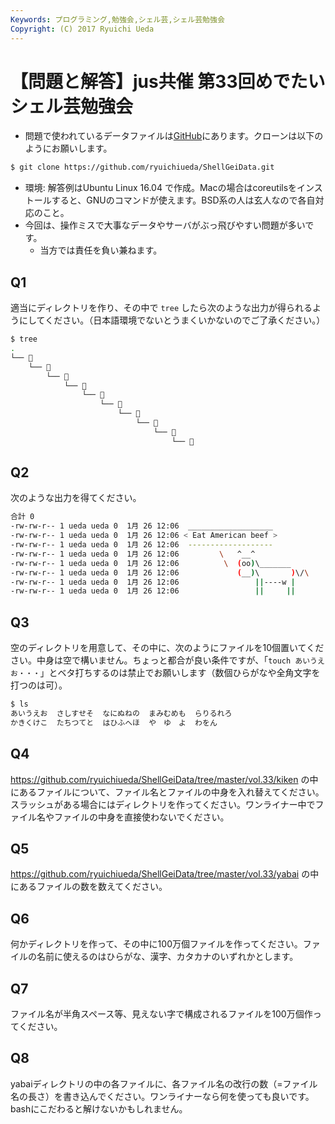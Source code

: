 ```yaml
---
Keywords: プログラミング,勉強会,シェル芸,シェル芸勉強会
Copyright: (C) 2017 Ryuichi Ueda
---
```


# 【問題と解答】jus共催 第33回めでたいシェル芸勉強会

* 問題で使われているデータファイルは[GitHub](https://github.com/ryuichiueda/ShellGeiData/tree/master/vol.33)にあります。クローンは以下のようにお願いします。

```bash
$ git clone https://github.com/ryuichiueda/ShellGeiData.git
```

* 環境: 解答例はUbuntu Linux 16.04 で作成。Macの場合はcoreutilsをインストールすると、GNUのコマンドが使えます。BSD系の人は玄人なので各自対応のこと。
* 今回は、操作ミスで大事なデータやサーバがぶっ飛びやすい問題が多いです。
    * 当方では責任を負い兼ねます。


## Q1

適当にディレクトリを作り、その中で `tree` したら次のような出力が得られるようにしてください。（日本語環境でないとうまくいかないのでご了承ください。）

```bash
$ tree
.
└── 💩
    └── 💩
        └── 💩
            └── 💩
                └── 💩
                    └── 💩
                        └── 💩
                            └── 💩
                                └── 💩
                                    └── 💩
```


## Q2

次のような出力を得てください。

```bash
合計 0
-rw-rw-r-- 1 ueda ueda 0  1月 26 12:06  ___________________
-rw-rw-r-- 1 ueda ueda 0  1月 26 12:06 < Eat American beef >
-rw-rw-r-- 1 ueda ueda 0  1月 26 12:06  -------------------
-rw-rw-r-- 1 ueda ueda 0  1月 26 12:06         \   ^__^
-rw-rw-r-- 1 ueda ueda 0  1月 26 12:06          \  (oo)\_______
-rw-rw-r-- 1 ueda ueda 0  1月 26 12:06             (__)\       )\/\
-rw-rw-r-- 1 ueda ueda 0  1月 26 12:06                 ||----w |
-rw-rw-r-- 1 ueda ueda 0  1月 26 12:06                 ||     ||
```


## Q3

空のディレクトリを用意して、その中に、次のようにファイルを10個置いてください。中身は空で構いません。ちょっと都合が良い条件ですが、「`touch あいうえお・・・`」とベタ打ちするのは禁止でお願いします（数個ひらがなや全角文字を打つのは可）。

```bash
$ ls
あいうえお  さしすせそ  なにぬねの  まみむめも  らりるれろ
かきくけこ  たちつてと  はひふへほ  や　ゆ　よ  わをん
```

## Q4

https://github.com/ryuichiueda/ShellGeiData/tree/master/vol.33/kiken
の中にあるファイルについて、ファイル名とファイルの中身を入れ替えてください。スラッシュがある場合にはディレクトリを作ってください。ワンライナー中でファイル名やファイルの中身を直接使わないでください。


## Q5

https://github.com/ryuichiueda/ShellGeiData/tree/master/vol.33/yabai
の中にあるファイルの数を数えてください。


## Q6 

何かディレクトリを作って、その中に100万個ファイルを作ってください。ファイルの名前に使えるのはひらがな、漢字、カタカナのいずれかとします。

## Q7 

ファイル名が半角スペース等、見えない字で構成されるファイルを100万個作ってください。

## Q8

yabaiディレクトリの中の各ファイルに、各ファイル名の改行の数（=ファイル名の長さ）を書き込んでください。ワンライナーなら何を使っても良いです。bashにこだわると解けないかもしれません。

